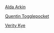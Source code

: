 [Alda Arkin](Alda%20Arkin)

[Quentin Togglepocket](Quentin%20Togglepocket)

[Verity Kye](Verity%20Kye)